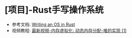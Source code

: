 # [项目]-Rust手写操作系统

- 参考文档: [Writing an OS in Rust](https://os.phil-opp.com/zh-CN/)
- 视频教程: [最新视频-内存虚拟化: 动态内存分配-堆的实现 (1)](https://www.bilibili.com/video/BV1cfUxYMEmt/)
